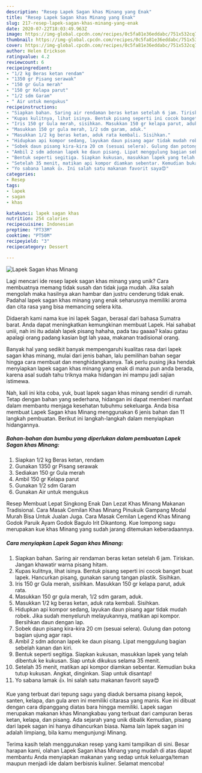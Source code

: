 ```yaml
---
description: "Resep Lapek Sagan khas Minang yang Enak"
title: "Resep Lapek Sagan khas Minang yang Enak"
slug: 217-resep-lapek-sagan-khas-minang-yang-enak
date: 2020-07-22T18:03:49.963Z
image: https://img-global.cpcdn.com/recipes/0c5fa81e36eddabc/751x532cq70/lapek-sagan-khas-minang-foto-resep-utama.jpg
thumbnail: https://img-global.cpcdn.com/recipes/0c5fa81e36eddabc/751x532cq70/lapek-sagan-khas-minang-foto-resep-utama.jpg
cover: https://img-global.cpcdn.com/recipes/0c5fa81e36eddabc/751x532cq70/lapek-sagan-khas-minang-foto-resep-utama.jpg
author: Helen Erickson
ratingvalue: 4.2
reviewcount: 6
recipeingredient:
- "1/2 kg Beras ketan rendam"
- "1350 gr Pisang serawak"
- "150 gr Gula merah"
- "150 gr Kelapa parut"
- "1/2 sdm Garam"
- " Air untuk mengukus"
recipeinstructions:
- "Siapkan bahan. Saring air rendaman beras ketan setelah 6 jam. Tiriskan. Jangan khawatir warna pisang hitam."
- "Kupas kulitnya, lihat isinya. Bentuk pisang seperti ini cocok banget buat lapek. Hancurkan pisang, gunakan sarung tangan plastik. Sisihkan."
- "Iris 150 gr Gula merah, sisihkan. Masukkan 150 gr kelapa parut, aduk rata."
- "Masukkan 150 gr gula merah, 1/2 sdm garam, aduk."
- "Masukkan 1/2 kg beras ketan, aduk rata kembali. Sisihkan."
- "Hidupkan api kompor sedang, layukan daun pisang agar tidak mudah robek. Jika sudah menyeluruh melayukannya, matikan api kompor. Bersihkan daun dengan lap."
- "Sobek daun pisang kira-kira 20 cm (sesuai selera). Gulung dan potong bagian ujung agar rapi."
- "Ambil 2 sdm adonan lapek ke daun pisang. Lipat menggulung bagian sebelah kanan dan kiri."
- "Bentuk seperti segitiga. Siapkan kukusan, masukkan lapek yang telah dibentuk ke kukusan. Siap untuk dikukus selama 35 menit."
- "Setelah 35 menit, matikan api kompor diamkan sebentar. Kemudian buka tutup kukusan. Angkat, dinginkan. Siap untuk disantap!"
- "Yo sabana lamak 👍. Ini salah satu makanan favorit saya😍"
categories:
- Resep
tags:
- lapek
- sagan
- khas

katakunci: lapek sagan khas 
nutrition: 254 calories
recipecuisine: Indonesian
preptime: "PT33M"
cooktime: "PT50M"
recipeyield: "3"
recipecategory: Dessert

---
```



![Lapek Sagan khas Minang](https://img-global.cpcdn.com/recipes/0c5fa81e36eddabc/751x532cq70/lapek-sagan-khas-minang-foto-resep-utama.jpg)

Lagi mencari ide resep lapek sagan khas minang yang unik? Cara membuatnya memang tidak susah dan tidak juga mudah. Jika salah mengolah maka hasilnya akan hambar dan justru cenderung tidak enak. Padahal lapek sagan khas minang yang enak seharusnya memiliki aroma dan cita rasa yang bisa memancing selera kita.

Didaerah kami nama kue ini lapek Sagan, berasal dari bahasa Sumatra barat. Anda dapat meningkatkan kemungkinan membuat Lapek. Hai sahabat uniii, nah ini itu adalah lapek pisang hahaha, pada tau gaaaa? kalau gatau apalagi orang padang kasian bgt lah yaaa, makanan tradisional orang.

Banyak hal yang sedikit banyak mempengaruhi kualitas rasa dari lapek sagan khas minang, mulai dari jenis bahan, lalu pemilihan bahan segar hingga cara membuat dan menghidangkannya. Tak perlu pusing jika hendak menyiapkan lapek sagan khas minang yang enak di mana pun anda berada, karena asal sudah tahu triknya maka hidangan ini mampu jadi sajian istimewa.


Nah, kali ini kita coba, yuk, buat lapek sagan khas minang sendiri di rumah. Tetap dengan bahan yang sederhana, hidangan ini dapat memberi manfaat dalam membantu menjaga kesehatan tubuhmu sekeluarga. Anda bisa membuat Lapek Sagan khas Minang menggunakan 6 jenis bahan dan 11 langkah pembuatan. Berikut ini langkah-langkah dalam menyiapkan hidangannya.

<!--inarticleads1-->

##### Bahan-bahan dan bumbu yang diperlukan dalam pembuatan Lapek Sagan khas Minang:

1. Siapkan 1/2 kg Beras ketan, rendam
1. Gunakan 1350 gr Pisang serawak
1. Sediakan 150 gr Gula merah
1. Ambil 150 gr Kelapa parut
1. Gunakan 1/2 sdm Garam
1. Gunakan  Air untuk mengukus


Resep Membuat Lepat Singkong Enak Dan Lezat Khas Minang Makanan Tradisional. Cara Masak Cemilan Khas Minang Pinukuik Gampang Modal Murah Bisa Untuk Jualan Juga. Cara Masak Cemilan Legend Khas Minang Godok Paruik Ayam Godok Bagulo Irit Dikantong. Kue lompong sagu merupakan kue khas Minang yang sudah jarang ditemukan keberadaannya. 

<!--inarticleads2-->

##### Cara menyiapkan Lapek Sagan khas Minang:

1. Siapkan bahan. Saring air rendaman beras ketan setelah 6 jam. Tiriskan. Jangan khawatir warna pisang hitam.
1. Kupas kulitnya, lihat isinya. Bentuk pisang seperti ini cocok banget buat lapek. Hancurkan pisang, gunakan sarung tangan plastik. Sisihkan.
1. Iris 150 gr Gula merah, sisihkan. Masukkan 150 gr kelapa parut, aduk rata.
1. Masukkan 150 gr gula merah, 1/2 sdm garam, aduk.
1. Masukkan 1/2 kg beras ketan, aduk rata kembali. Sisihkan.
1. Hidupkan api kompor sedang, layukan daun pisang agar tidak mudah robek. Jika sudah menyeluruh melayukannya, matikan api kompor. Bersihkan daun dengan lap.
1. Sobek daun pisang kira-kira 20 cm (sesuai selera). Gulung dan potong bagian ujung agar rapi.
1. Ambil 2 sdm adonan lapek ke daun pisang. Lipat menggulung bagian sebelah kanan dan kiri.
1. Bentuk seperti segitiga. Siapkan kukusan, masukkan lapek yang telah dibentuk ke kukusan. Siap untuk dikukus selama 35 menit.
1. Setelah 35 menit, matikan api kompor diamkan sebentar. Kemudian buka tutup kukusan. Angkat, dinginkan. Siap untuk disantap!
1. Yo sabana lamak 👍. Ini salah satu makanan favorit saya😍


Kue yang terbuat dari tepung sagu yang diaduk bersama pisang kepok, santen, kelapa, dan gula aren ini memiliki citarasa yang manis. Kue ini dibuat dengan cara dipanggang diatas bara hingga memiliki. Lapek sagan merupakan makanan khas Minangkabau yang terbuat dari campuran beras ketan, kelapa, dan pisang. Ada sejarah yang unik dibalik Kemudian, pisang dari lapek sagan ini hanya dihancurkan biasa. Nama lain lapek sagan ini adalah limpiang, bila kamu mengunjungi Minang. 

Terima kasih telah menggunakan resep yang kami tampilkan di sini. Besar harapan kami, olahan Lapek Sagan khas Minang yang mudah di atas dapat membantu Anda menyiapkan makanan yang sedap untuk keluarga/teman maupun menjadi ide dalam berbisnis kuliner. Selamat mencoba!
